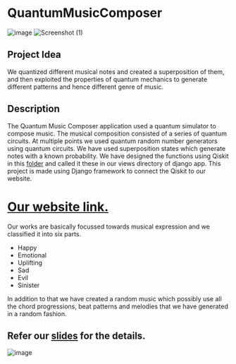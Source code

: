 # QuantumMusicComposer

![image](https://user-images.githubusercontent.com/77186755/137850714-4785a7e0-a23c-4dd5-9ff8-78b26bb15fe4.png)
![Screenshot (1)](https://user-images.githubusercontent.com/77186755/137854040-9facae1f-7e18-4ed0-b9fb-817f2716db01.png)
## Project Idea
We quantized different musical notes and created a superposition of them, and then exploited the properties of quantum mechanics to generate different patterns and hence different genre of music.
## Description
The Quantum Music Composer application used a quantum simulator to compose music. The musical composition consisted of a series of quantum circuits. At multiple points we used quantum random number generators using quantum circuits. We have used superposition states which generate notes with a known probability. We have designed the functions using Qiskit in this [folder](https://github.com/jezerjojo14/QuantumMusicComposer/blob/main/composerapp/quantum_program.py) and called it these in our views directory of django app. This project is made using Django framework to connect the Qiskit to our website. 

# [Our website link.](https://quantummaestros.herokuapp.com/)
Our works are basically focussed towards musical expression and we classified it into six parts.
* Happy
* Emotional
* Uplifting
* Sad
* Evil
* Sinister

In addition to that we have created a random music which possibly use all the chord progressions, beat patterns and melodies that we have generated in a random fashion.

Refer our [slides](https://docs.google.com/presentation/d/1z2rtFk_focGKVdHy_KLWUTKf6kvfiR9KQerfooL19MI/edit?usp=sharing) for the details.
---
![image](https://user-images.githubusercontent.com/77186755/137858382-63bceede-0d42-4551-84cf-f63e5e8a0fc2.png)



